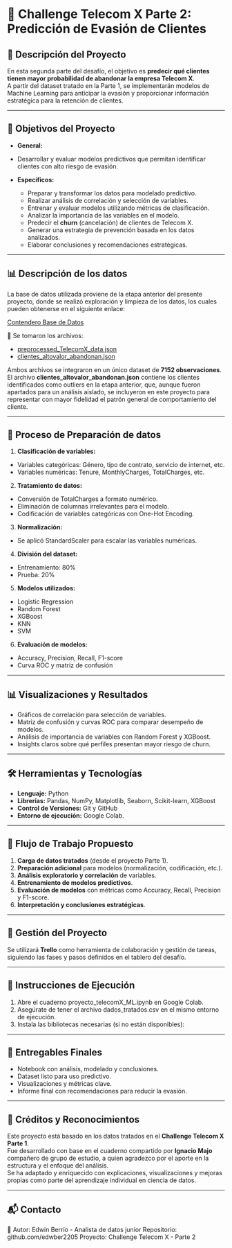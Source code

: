 # 🤖 Challenge Telecom X Parte 2: Predicción de Evasión de Clientes

## 📌 Descripción del Proyecto
En esta segunda parte del desafío, el objetivo es **predecir qué clientes tienen mayor probabilidad de abandonar la empresa Telecom X**.  
A partir del dataset tratado en la Parte 1, se implementarán modelos de Machine Learning para anticipar la evasión y proporcionar información estratégica para la retención de clientes.

---

## 🎯 Objetivos del Proyecto

- **General:** 
- Desarrollar y evaluar modelos predictivos que permitan identificar clientes con alto riesgo de evasión.

- **Específicos:**
  - Preparar y transformar los datos para modelado predictivo.
  - Realizar análisis de correlación y selección de variables.
  - Entrenar y evaluar modelos utilizando métricas de clasificación.
  - Analizar la importancia de las variables en el modelo.
  - Predecir el **churn** (cancelación) de clientes de Telecom X.
  - Generar una estrategia de prevención basada en los datos analizados.
  - Elaborar conclusiones y recomendaciones estratégicas.

---

## 📊 Descripción de los datos
La base de datos utilizada proviene de la etapa anterior del presente proyecto, donde se realizó exploración y limpieza de los datos, los cuales pueden obtenerse en el siguiente enlace:

<a href="https://github.com/ignaciomajo/proyecto_TelecomX/tree/main/src">Contendero Base de Datos</a>

📄 Se tomaron los archivos: 

* <a href="https://raw.githubusercontent.com/ignaciomajo/proyecto_TelecomX/refs/heads/main/src/preprocessed_TelecomX_data.json">preprocessed_TelecomX_data.json</a>
* <a href="https://raw.githubusercontent.com/ignaciomajo/proyecto_TelecomX/refs/heads/main/src/clientes_altovalor_abandonan.json">clientes_altovalor_abandonan.json</a>

Ambos archivos se integraron en un único dataset de **7152 observaciones**. El archivo **clientes_altovalor_abandonan.json** contiene los clientes identificados como outliers en la etapa anterior, que, aunque fueron apartados para un análisis aislado, se incluyeron en este proyecto para representar con mayor fidelidad el patrón general de comportamiento del cliente.

---

## 🧪 Proceso de Preparación de datos

1. **Clasificación de variables:**
- Variables categóricas: Género, tipo de contrato, servicio de internet, etc.
- Variables numéricas: Tenure, MonthlyCharges, TotalCharges, etc.

2. **Tratamiento de datos:**
- Conversión de TotalCharges a formato numérico.
- Eliminación de columnas irrelevantes para el modelo.
- Codificación de variables categóricas con One-Hot Encoding.

3. **Normalización:**
- Se aplicó StandardScaler para escalar las variables numéricas.

4. **División del dataset:**
- Entrenamiento: 80%
- Prueba: 20%

5. **Modelos utilizados:**
- Logistic Regression
- Random Forest
- XGBoost
- KNN
- SVM

6. **Evaluación de modelos:**
- Accuracy, Precision, Recall, F1-score
- Curva ROC y matriz de confusión

---

## 📊 Visualizaciones y Resultados

- Gráficos de correlación para selección de variables.
- Matriz de confusión y curvas ROC para comparar desempeño de modelos.
- Análisis de importancia de variables con Random Forest y XGBoost.
- Insights claros sobre qué perfiles presentan mayor riesgo de churn.

---

## 🛠 Herramientas y Tecnologías
- **Lenguaje:** Python  
- **Librerías:** Pandas, NumPy, Matplotlib, Seaborn, Scikit-learn, XGBoost 
- **Control de Versiones:** Git y GitHub
- **Entorno de ejecución:** Google Colab. 

---

## 🚀 Flujo de Trabajo Propuesto
1. **Carga de datos tratados** (desde el proyecto Parte 1).
2. **Preparación adicional** para modelos (normalización, codificación, etc.).
3. **Análisis exploratorio y correlación** de variables.
4. **Entrenamiento de modelos predictivos**.
5. **Evaluación de modelos** con métricas como Accuracy, Recall, Precision y F1-score.
6. **Interpretación y conclusiones estratégicas**.

---

## 📅 Gestión del Proyecto
Se utilizará **Trello** como herramienta de colaboración y gestión de tareas, siguiendo las fases y pasos definidos en el tablero del desafío.

---

## 🚀 Instrucciones de Ejecución

1. Abre el cuaderno proyecto_telecomX_ML.ipynb en Google Colab.
2. Asegúrate de tener el archivo dados_tratados.csv en el mismo entorno de ejecución.
3. Instala las bibliotecas necesarias (si no están disponibles):

---

## 📄 Entregables Finales
- Notebook con análisis, modelado y conclusiones.
- Dataset listo para uso predictivo.
- Visualizaciones y métricas clave.
- Informe final con recomendaciones para reducir la evasión.

---

## 👏 Créditos y Reconocimientos
Este proyecto está basado en los datos tratados en el **Challenge Telecom X Parte 1**.  
Fue desarrollado con base en el cuaderno compartido por **Ignacio Majo** compañero de grupo de estudio, a quien agradezco por el aporte en la estructura y el enfoque del análisis.  
Se ha adaptado y enriquecido con explicaciones, visualizaciones y mejoras propias como parte del aprendizaje individual en ciencia de datos.

---

## 📬 Contacto
👤 Autor: Edwin Berrío - Analista de datos junior
Repositorio: github.com/edwber2205
Proyecto: Challenge Telecom X - Parte 2